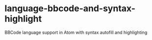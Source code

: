 # language-bbcode-and-syntax-highlight
BBCode language support in Atom with syntax autofill and highlighting
